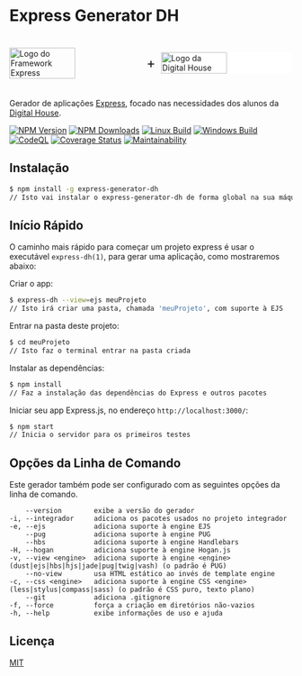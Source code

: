 # Express Generator DH

<div style="display: flex; justify-content: center; align-items: center;">
    <img src="https://i.cloudup.com/zfY6lL7eFa-3000x3000.png" width="50%" height="auto" alt="Logo do Framework Express"/>
    <p style="display: inline-block; padding: 10px; font-size: 1.5rem;">+</p>
    <img src="https://www.digitalhouse.com/ar/logo-DH.png" width="50%" alt="Logo da Digital House" style="background-color: #fff"/>
</div>

Gerador de aplicações [Express](https://www.npmjs.com/package/express), focado nas necessidades dos alunos da [Digital House](https://www.digitalhouse.com/br).

[![NPM Version][npm-image]][npm-url]
[![NPM Downloads][downloads-image]][downloads-url]
[![Linux Build][gh-workflow-image]][gh-workflow-url]
[![Windows Build][appveyor-image]][appveyor-url]
[![CodeQL][codeql-image]][codeql-url]
[![Coverage Status][coverage-image]][coverage-url]
[![Maintainability][maintainability-image]][maintainability-url]

## Instalação

```sh
$ npm install -g express-generator-dh
// Isto vai instalar o express-generator-dh de forma global na sua máquina
```

## Início Rápido

O caminho mais rápido para começar um projeto express é usar o executável `express-dh(1)`, para gerar uma aplicação, como mostraremos abaixo:

Criar o app:

```bash
$ express-dh --view=ejs meuProjeto
// Isto irá criar uma pasta, chamada 'meuProjeto', com suporte à EJS
```

Entrar na pasta deste projeto:

```bash
$ cd meuProjeto
// Isto faz o terminal entrar na pasta criada
```

Instalar as dependências:

```bash
$ npm install
// Faz a instalação das dependências do Express e outros pacotes
```

Iniciar seu app Express.js, no endereço `http://localhost:3000/`:

```bash
$ npm start
// Inicia o servidor para os primeiros testes
```

## Opções da Linha de Comando

Este gerador também pode ser configurado com as seguintes opções da linha de comando.

        --version        exibe a versão do gerador
    -i, --integrador     adiciona os pacotes usados no projeto integrador
    -e, --ejs            adiciona suporte à engine EJS
        --pug            adiciona suporte à engine PUG
        --hbs            adiciona suporte à engine Handlebars
    -H, --hogan          adiciona suporte à engine Hogan.js
    -v, --view <engine>  adiciona suporte à engine <engine> (dust|ejs|hbs|hjs|jade|pug|twig|vash) (o padrão é PUG)
        --no-view        usa HTML estático ao invés de template engine
    -c, --css <engine>   adiciona suporte à engine CSS <engine> (less|stylus|compass|sass) (o padrão é CSS puro, texto plano)
        --git            adiciona .gitignore
    -f, --force          força a criação em diretórios não-vazios
    -h, --help           exibe informações de uso e ajuda

## Licença

[MIT](LICENSE)

[npm-image]: https://img.shields.io/npm/v/express-generator-dh.svg
[npm-url]: https://npmjs.org/package/express-generator-dh
[gh-workflow-image]: https://github.com/carvalholeo/generator-dh/actions/workflows/npm-publish.yml/badge.svg?branch=main
[gh-workflow-url]: https://github.com/carvalholeo/generator-dh/actions/workflows/npm-publish.yml
[appveyor-image]: https://img.shields.io/appveyor/build/carvalholeo/generator-dh?label=windows
[appveyor-url]: https://ci.appveyor.com/project/carvalholeo/generator-dh
[downloads-image]: https://img.shields.io/npm/dm/express-generator-dh
[downloads-url]: https://www.npmjs.com/package/express-generator-dh
[codeql-image]: https://github.com/carvalholeo/generator-dh/actions/workflows/codeql-analysis.yml/badge.svg?branch=main
[codeql-url]: https://github.com/carvalholeo/generator-dh/actions/workflows/codeql-analysis.yml
[coverage-image]: https://coveralls.io/repos/github/carvalholeo/generator-dh/badge.svg?branch=main
[coverage-url]: https://coveralls.io/github/carvalholeo/generator-dh?branch=main
[maintainability-image]: https://api.codeclimate.com/v1/badges/546438504d4f8ab29922/maintainability
[maintainability-url]: https://codeclimate.com/github/carvalholeo/generator-dh/maintainability
